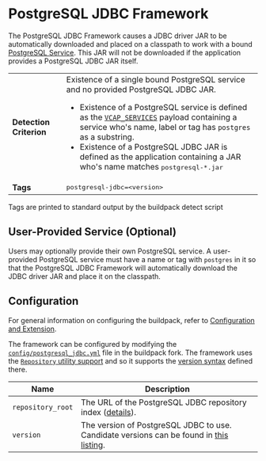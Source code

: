 # PostgreSQL JDBC Framework
The PostgreSQL JDBC Framework causes a JDBC driver JAR to be automatically downloaded and placed on a classpath to work with a bound [PostgreSQL Service][].  This JAR will not be downloaded if the application provides a PostgreSQL JDBC JAR itself.

<table>
  <tr>
    <td><strong>Detection Criterion</strong></td>
    <td>Existence of a single bound PostgreSQL service and no provided PostgreSQL JDBC JAR.
      <ul>
        <li>Existence of a PostgreSQL service is defined as the <a href="http://docs.cloudfoundry.com/docs/using/deploying-apps/environment-variable.html#VCAP_SERVICES"><code>VCAP_SERVICES</code></a> payload containing a service who's name, label or tag has <code>postgres</code> as a substring.</li>
        <li>Existence of a PostgreSQL JDBC JAR is defined as the application containing a JAR who's name matches <tt>postgresql-*.jar</tt></li>
      </ul>
    </td>
  </tr>
  <tr>
    <td><strong>Tags</strong></td>
    <td><tt>postgresql-jdbc=&lt;version&gt;</tt></td>
  </tr>
</table>
Tags are printed to standard output by the buildpack detect script

## User-Provided Service (Optional)
Users may optionally provide their own PostgreSQL service. A user-provided PostgreSQL service must have a name or tag with `postgres` in it so that the PostgreSQL JDBC Framework will automatically download the JDBC driver JAR and place it on the classpath.

## Configuration
For general information on configuring the buildpack, refer to [Configuration and Extension][].

The framework can be configured by modifying the [`config/postgresql_jdbc.yml`][] file in the buildpack fork.  The framework uses the [`Repository` utility support][repositories] and so it supports the [version syntax][] defined there.

| Name | Description
| ---- | -----------
| `repository_root` | The URL of the PostgreSQL JDBC repository index ([details][repositories]).
| `version` | The version of PostgreSQL JDBC to use. Candidate versions can be found in [this listing][].

[Configuration and Extension]: ../README.md#configuration-and-extension
[`config/postgresql_jdbc.yml`]: ../config/postgresql_jdbc.yml
[PostgreSQL Service]: http://www.postgresql.org
[repositories]: extending-repositories.md
[this listing]: http://download.pivotal.io.s3.amazonaws.com/postgresql-jdbc/index.yml
[version syntax]: extending-repositories.md#version-syntax-and-ordering
